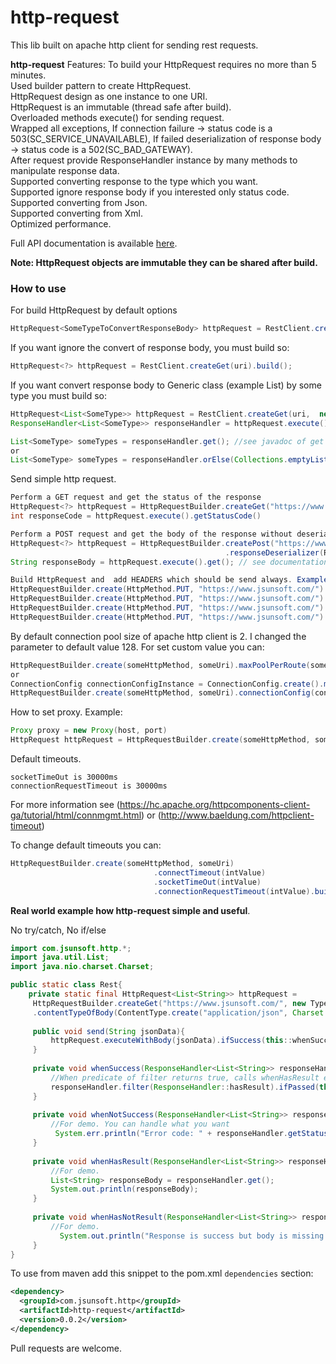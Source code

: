 # http-request

This lib built on apache http client for sending rest requests.

**http-request** Features: 
To build your HttpRequest requires no more than 5 minutes. <br/>
Used builder pattern to create HttpRequest. <br/>
HttpRequest design as one instance to one URI. <br/>
HttpRequest is an immutable (thread safe after build). <br/>
Overloaded methods execute() for sending request. <br/>
Wrapped all exceptions, If connection failure -> status code is a 503(SC_SERVICE_UNAVAILABLE),
                                                If failed deserialization  of response body -> status code is a 502(SC_BAD_GATEWAY). <br/>
After request provide ResponseHandler instance by many methods to manipulate response data. <br/>
Supported converting response to the type which you want. <br/>
Supported ignore response body if you interested only status code. <br/>
Supported converting from Json. <br/>
Supported converting from Xml. <br/>
Optimized performance. <br/>

Full API documentation is available [here](http://javadoc.io/doc/com.jsunsoft.http/http-request).


**Note: HttpRequest objects are immutable they can be shared after build.**

### How to use

For build HttpRequest by default options

```java
HttpRequest<SomeTypeToConvertResponseBody> httpRequest = RestClient.createGet(uriString,  SomeTypeToConvertResponseBody.class).build();
```
If you want ignore the convert of response body, you must build so:
```java
HttpRequest<?> httpRequest = RestClient.createGet(uri).build();
```
If you want convert response body to Generic class (example List<T>) by some type you must build so:

```java
HttpRequest<List<SomeType>> httpRequest = RestClient.createGet(uri,  new TypeReference<List<SomeType>>(){}).build();
ResponseHandler<List<SomeType>> responseHandler = httpRequest.execute();

List<SomeType> someTypes = responseHandler.get(); //see javadoc of get method
or
List<SomeType> someTypes = responseHandler.orElse(Collections.emptyList());
```

Send simple http request.
```java
Perform a GET request and get the status of the response
HttpRequest<?> httpRequest = HttpRequestBuilder.createGet("https://www.jsunsoft.com/").build();
int responseCode = httpRequest.execute().getStatusCode()
```

```java
Perform a POST request and get the body of the response without deserialize
HttpRequest<?> httpRequest = HttpRequestBuilder.createPost("https://www.jsunsoft.com/", String.class);
                                                .responseDeserializer(ResponseDeserializer.ignorableDeserializer());
String responseBody = httpRequest.execute().get(); // see documentation of get method
```

```java
Build HttpRequest and  add HEADERS which should be send always. Example:
HttpRequestBuilder.create(HttpMethod.PUT, "https://www.jsunsoft.com/").addDefaultHeader(someHeader).build();
HttpRequestBuilder.create(HttpMethod.PUT, "https://www.jsunsoft.com/").addDefaultHeader(someHeaderCollection).build();
HttpRequestBuilder.create(HttpMethod.PUT, "https://www.jsunsoft.com/").addDefaultHeader(someHeaderArray).build();
HttpRequestBuilder.create(HttpMethod.PUT, "https://www.jsunsoft.com/").addDefaultHeader(headerName, headerValue).build();
```

By default connection pool size of apache http client is 2. I changed the parameter to default value 128. For set custom value you can:
```java
HttpRequestBuilder.create(someHttpMethod, someUri).maxPoolPerRoute(someIntValue).build();
or
ConnectionConfig connectionConfigInstance = ConnectionConfig.create().maxPoolPerRoute(someIntValue);
HttpRequestBuilder.create(someHttpMethod, someUri).connectionConfig(connectionConfigInstance).build();
```

How to set proxy. Example:

```java
Proxy proxy = new Proxy(host, port)
HttpRequest httpRequest = HttpRequestBuilder.create(someHttpMethod, someUri).proxy(proxy).build()
```
Default timeouts.
```text
socketTimeOut is 30000ms
connectionRequestTimeout is 30000ms
```
For more information see (https://hc.apache.org/httpcomponents-client-ga/tutorial/html/connmgmt.html)
or (http://www.baeldung.com/httpclient-timeout)

To change default timeouts you can:
```java
HttpRequestBuilder.create(someHttpMethod, someUri)
                                .connectTimeout(intValue)
                                .socketTimeOut(intValue)
                                .connectionRequestTimeout(intValue).build();
```



**Real world example how http-request simple and useful**.

No try/catch, No if/else

```java
import com.jsunsoft.http.*;
import java.util.List;
import java.nio.charset.Charset;

public static class Rest{
    private static final HttpRequest<List<String>> httpRequest =
     HttpRequestBuilder.createGet("https://www.jsunsoft.com/", new TypeReference<java.util.List<String>>() {})
     .contentTypeOfBody(ContentType.create("application/json", Charset.forName("UTF-8"))).build(); //it is used by default 
     
     public void send(String jsonData){
         httpRequest.executeWithBody(jsonData).ifSuccess(this::whenSuccess).otherwise(this::whenNotSuccess);
     }
     
     private void whenSuccess(ResponseHandler<List<String>> responseHandler){
         //When predicate of filter returns true, calls whenHasResult else calls whenHasNotResult
         responseHandler.filter(ResponseHandler::hasResult).ifPassed(this::whenHasResult).otherwise(this::whenHasNotResult);
     }
     
     private void whenNotSuccess(ResponseHandler<List<String>> responseHandler){
         //For demo. You can handle what you want
          System.err.println("Error code: " + responseHandler.getStatusCode() + ", error message: " + responseHandler.getErrorText());
     }
     
     private void whenHasResult(ResponseHandler<List<String>> responseHandler){
         //For demo. 
         List<String> responseBody = responseHandler.get();
         System.out.println(responseBody);
     }
     
     private void whenHasNotResult(ResponseHandler<List<String>> responseHandler){
         //For demo. 
           System.out.println("Response is success but body is missing. Response code: " + responseHandler.getStatusCode());
     }
}
```

To use from maven add this snippet to the pom.xml `dependencies` section:

```xml
<dependency>
  <groupId>com.jsunsoft.http</groupId>
  <artifactId>http-request</artifactId>
  <version>0.0.2</version>
</dependency>
```

Pull requests are welcome.